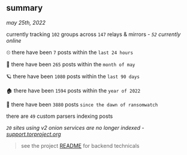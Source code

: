 
## summary
_may 25th, 2022_

currently tracking `102` groups across `147` relays & mirrors - _`52` currently online_

⏲ there have been `7` posts within the `last 24 hours`

🦈 there have been `265` posts within the `month of may`

🪐 there have been `1080` posts within the `last 90 days`

🏚 there have been `1594` posts within the `year of 2022`

🦕 there have been `3880` posts `since the dawn of ransomwatch`

there are `49` custom parsers indexing posts

_`20` sites using v2 onion services are no longer indexed - [support.torproject.org](https://support.torproject.org/onionservices/v2-deprecation/)_

> see the project [README](https://github.com/joshhighet/ransomwatch#ransomwatch--) for backend technicals
